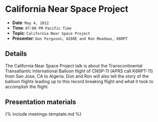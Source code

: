 # California Near Space Project

* **Date**: `May 4, 2012`
* **Time**: `07:00 PM Pacific Time`
* **Topic**: `California Near Space Project`
* **Presenter**: `Don Ferguson, AI6RE and Ron Meadows, K6RPT`

## Details
The California Near Space Project talk is about the Transcontinental Transatlantic International Balloon flight of CNSP-11 (APRS call K6RPT-11) from San Jose, CA to Algeria.  Don and Ron will also tell the story of the balloon flights leading up to this record breaking flight and what it took to accomplish the flight.

## Presentation materials

{% include meetings-template.md %}

